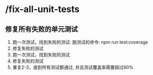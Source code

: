 # /fix-all-unit-tests

## 修复所有失败的单元测试
1. 跑一次测试，找到失败的测试. 跑测试的命令: npm run test:coverage
2. 修复失败的测试
3. 跑一次测试，找到失败的测试
4. 修复失败的测试
5. 重复2-3，直到所有测试都通过, 并且测试覆盖率需要超过80%
